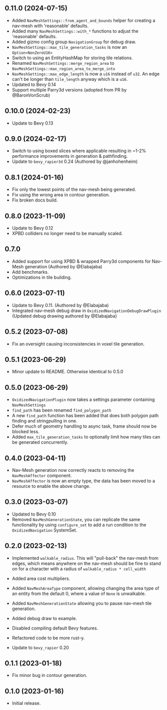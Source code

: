 
## 0.11.0 (2024-07-15)

- Added `NavMeshSettings::from_agent_and_bounds` helper for creating a nav-mesh with 'reasonable' defaults.
- Added many `NavMeshSettings::with_*` functions to adjust the 'reasonable' defaults.
- Added gizmo config group `NavigationGroup` for debug draw.
- `NavMeshSettings::max_tile_generation_tasks` is now an `Option<NonZeroU16>`
- Switch to using an EntityHashMap for storing tile relations.
- Renamed `NavMeshSettings::merge_region_area` to `NavMeshSettings::max_region_area_to_merge_into`
- `NavMeshSettings::max_edge_length` is now a `u16` instead of `u32`. An edge can't be longer than `tile_length` anyway which is a `u16`.
- Updated to Bevy 0.14
- Support multiple Parry3d versions (adopted from PR by @BaronVonScrub)

## 0.10.0 (2024-02-23)
- Update to Bevy 0.13

## 0.9.0 (2024-02-17)
- Switch to using boxed slices where applicable resulting in ~1-2% performance improvements in generation & pathfinding.
- Update to `bevy_rapier3d` 0.24 (Authored by @janhohenheim)

## 0.8.1 (2024-01-16)
- Fix only the lowest points of the nav-mesh being generated.
- Fix using the wrong area in contour generation.
- Fix broken docs build.

## 0.8.0 (2023-11-09)
- Update to Bevy 0.12
- XPBD colliders no longer need to be manually scaled.

## 0.7.0
- Added support for using XPBD & wrapped Parry3d components for Nav-Mesh generation (Authored by @Elabajaba)
- Add benchmarks.
- Optimizations in tile building.

## 0.6.0 (2023-07-11)
- Update to Bevy 0.11. (Authored by @Elabajaba)
- Integrated nav-mesh debug draw in ``OxidizedNavigationDebugDrawPlugin`` (Updated debug drawing authored by @Elabajaba)

## 0.5.2 (2023-07-08)

- Fix an oversight causing inconsistencies in voxel tile generation.

## 0.5.1 (2023-06-29)

- Minor update to README. Otherwise identical to 0.5.0

## 0.5.0 (2023-06-29)

- ``OxidizedNavigationPlugin`` now takes a settings parameter containing ``NavMeshSettings``
- ``find_path`` has been renamed ``find_polygon_path``
- A new ``find_path`` function has been added that does both polygon path finding and stringpulling in one.
- Defer much of geometry handling to async task, frame should now be blocked less.
- Added ``max_tile_generation_tasks`` to optionally limit how many tiles can be generated concurrently.

## 0.4.0 (2023-04-11)

- Nav-Mesh generation now correctly reacts to removing the ``NavMeshAffector`` component.
- ``NavMeshAffector`` is now an empty type, the data has been moved to a resource to enable the above change.

## 0.3.0 (2023-03-07)

- Updated to Bevy 0.10
- Removed ``NavMeshGenerationState``, you can replicate the same functionality by using ``configure_set`` to add a run condition to the ``OxidizedNavigation`` SystemSet.

## 0.2.0 (2023-02-13)

- Implemented ``walkable_radius``. This will "pull-back" the nav-mesh from edges, which means anywhere on the nav-mesh should be fine to stand on for a character with a radius of ``walkable_radius * cell_width``
- Added area cost multipliers.
- Added ``NavMeshAreaType`` component, allowing changing the area type of an entity from the default 0, where a value of ``None`` is unwalkable.
- Added ``NavMeshGenerationState`` allowing you to pause nav-mesh tile generation.

- Added debug draw to example.
- Disabled compiling default Bevy features.
- Refactored code to be more rust-y.
- Update to ``bevy_rapier`` 0.20

## 0.1.1 (2023-01-18)

- Fix minor bug in contour generation.

## 0.1.0 (2023-01-16)

- Initial release.